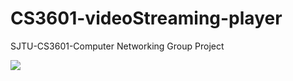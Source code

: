 # CS3601-videoStreaming-player
SJTU-CS3601-Computer Networking Group Project

![](https://notes.sjtu.edu.cn/uploads/upload_f8563b03a5260fdcba1caabe13bae1e3.gif)

